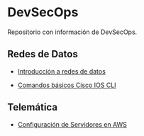 # DevSecOps

Repositorio con información de DevSecOps.

## Redes de Datos
- [Introducción a redes de datos](https://colab.research.google.com/drive/1QldofoTIV4iCSEppejmteCKsCy4aNALS?usp=sharing)

- [Comandos básicos Cisco IOS CLI](https://colab.research.google.com/github/FerneyOAmaya/DevSecOps/blob/main/CiscoIOS_CLI.ipynb)

## Telemática
- [Configuración de Servidores en AWS](https://colab.research.google.com/github/FerneyOAmaya/DevSecOps/blob/main/Telematica.ipynb)
